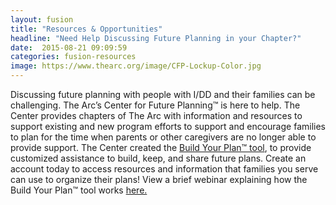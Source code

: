 ```yaml
---
layout: fusion
title: "Resources & Opportunities"
headline: "Need Help Discussing Future Planning in your Chapter?"
date:  2015-08-21 09:09:59
categories: fusion-resources
image: https://www.thearc.org/image/CFP-Lockup-Color.jpg
---
```

Discussing future planning with people with I/DD and their families can be challenging. The Arc’s Center for Future Planning™ is here to help. The Center provides chapters of The Arc with information and resources to support existing and new program efforts to support and encourage families to plan for the time when parents or other caregivers are no longer able to provide support. The Center created the <a href="https://futureplanning.thearc.org/users/sign_up?erid=7715051&trid=99a2f503-5ea9-40fb-95f0-8745ebb61132">Build Your Plan™ tool</a>, to provide customized assistance to build, keep, and share future plans. Create an account today to access resources and information that families you serve can use to organize their plans! View a brief webinar explaining how the Build Your Plan™ tool works <a href="https://www.thearc.org/sslpage.aspx?pid=186&bm=582835496">here.</a><br><br>